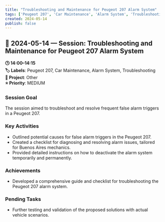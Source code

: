 ```yaml
---
title: "Troubleshooting and Maintenance for Peugeot 207 Alarm System"
tags: ['Peugeot 207', 'Car Maintenance', 'Alarm System', 'Troubleshooting']
created: 2024-05-14
publish: false
---
```


## 📅 2024-05-14 — Session: Troubleshooting and Maintenance for Peugeot 207 Alarm System

**🕒 14:00–14:15**  
**🏷️ Labels**: Peugeot 207, Car Maintenance, Alarm System, Troubleshooting  
**📂 Project**: Other  
**⭐ Priority**: MEDIUM  


### Session Goal
The session aimed to troubleshoot and resolve frequent false alarm triggers in a Peugeot 207.

### Key Activities
- Outlined potential causes for false alarm triggers in the Peugeot 207.
- Created a checklist for diagnosing and resolving alarm issues, tailored for Buenos Aires mechanics.
- Provided detailed instructions on how to deactivate the alarm system temporarily and permanently.

### Achievements
- Developed a comprehensive guide and checklist for troubleshooting the Peugeot 207 alarm system.

### Pending Tasks
- Further testing and validation of the proposed solutions with actual vehicle scenarios.
